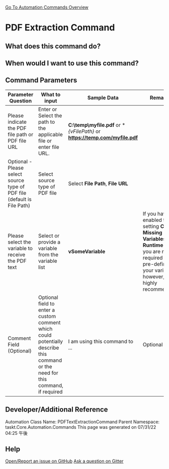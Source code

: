 <!--TITLE: PDF Extraction Command -->
<!-- SUBTITLE: a command in the Data Commands group. -->
[Go To Automation Commands Overview](/automation-commands.md)


# PDF Extraction Command


## What does this command do?



## When would I want to use this command?



## Command Parameters
| Parameter Question   	| What to input  	|  Sample Data 	| Remarks  	|
| ---                    | ---               | ---           | ---       |
|Please indicate the PDF file path or PDF file URL|Enter or Select the path to the applicable file or enter file URL.|**C:\temp\myfile.pdf** or **{vFilePath}* or **https://temp.com/myfile.pdf**||
|Optional - Please select source type of PDF file (default is File Path)|Select source type of PDF file|Select **File Path**, **File URL**||
|Please select the variable to receive the PDF text|Select or provide a variable from the variable list|**vSomeVariable**|If you have enabled the setting **Create Missing Variables at Runtime** then you are not required to pre-define your variables, however, it is highly recommended.|
|Comment Field (Optional)|Optional field to enter a custom comment which could potentially describe this command or the need for this command, if required|I am using this command to ...|Optional|










## Developer/Additional Reference
Automation Class Name: PDFTextExtractionCommand
Parent Namespace: taskt.Core.Automation.Commands
This page was generated on 07/31/22 04:25 午後


## Help
[Open/Report an issue on GitHub](https://github.com/saucepleez/taskt/issues/new)
[Ask a question on Gitter](https://gitter.im/taskt-rpa/Lobby)

